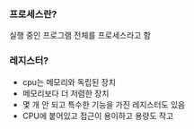 ### 프로세스란?

실행 중인 프로그램 전체를 프로세스라고 함

### 레지스터?

- cpu는 메모리와 독립된 장치
- 메모리보다 더 저렴한 장치
- 몇 개 안 되고 특수한 기능을 가진 레지스터도 있음
- CPU에 붙어있고 접근이 용이하고 용량도 작고

